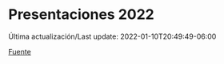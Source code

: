 # Presentaciones 2022

Última actualización/Last update: 2022-01-10T20:49:49-06:00

 [Fuente](https://www.gob.mx/salud/documentos/presentaciones-2022)
